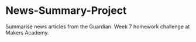 # News-Summary-Project

Summarise news articles from the Guardian. Week 7 homework challenge at Makers Academy.
